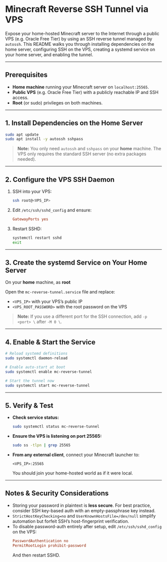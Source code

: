 # Minecraft Reverse SSH Tunnel via VPS

Expose your home-hosted Minecraft server to the Internet through a public VPS (e.g. Oracle Free Tier) by using an SSH reverse tunnel managed by `autossh`. This README walks you through installing dependencies on the home server, configuring SSH on the VPS, creating a systemd service on your home server, and enabling the tunnel.

---

## Prerequisites

- **Home machine** running your Minecraft server on `localhost:25565`.  
- **Public VPS** (e.g. Oracle Free Tier) with a publicly reachable IP and SSH access.  
- **Root** (or sudo) privileges on both machines.

---

## 1. Install Dependencies on the Home Server

```bash
sudo apt update
sudo apt install -y autossh sshpass
```

> **Note:** You only need `autossh` and `sshpass` on your **home** machine. The VPS only requires the standard SSH server (no extra packages needed).

---

## 2. Configure the VPS SSH Daemon

1. SSH into your VPS:
   ```bash
   ssh root@<VPS_IP>
   ```
2. Edit `/etc/ssh/sshd_config` and ensure:
   ```conf
   GatewayPorts yes
   ```
3. Restart SSHD:
   ```bash
   systemctl restart sshd
   exit
   ```

---

## 3. Create the systemd Service on Your Home Server

On your **home** machine, as **root**

Open the `mc-reverse-tunnel.service` file and replace:
   - `<VPS_IP>` with your VPS’s public IP  
   - `<VPS_ROOT_PASSWORD>` with the root password on the VPS  

> **Note:** If you use a different port for the SSH connection, add `-p <port> \` after `-M 0 \`.

---

## 4. Enable & Start the Service

```bash
# Reload systemd definitions
sudo systemctl daemon-reload

# Enable auto-start at boot
sudo systemctl enable mc-reverse-tunnel

# Start the tunnel now
sudo systemctl start mc-reverse-tunnel
```

---

## 5. Verify & Test

- **Check service status:**
  ```bash
  sudo systemctl status mc-reverse-tunnel
  ```
- **Ensure the VPS is listening on port 25565:**
  ```bash
  sudo ss -tlpn | grep 25565
  ```
- **From any external client**, connect your Minecraft launcher to:
  ```
  <VPS_IP>:25565
  ```
  You should join your home-hosted world as if it were local.

---

## Notes & Security Considerations

- Storing your password in plaintext is **less secure**. For best practice, consider SSH key-based auth with an empty-passphrase key instead.  
- `StrictHostKeyChecking=no` and `UserKnownHostsFile=/dev/null` simplify automation but forfeit SSH’s host-fingerprint verification.  
- To disable password-auth entirely after setup, edit `/etc/ssh/sshd_config` on the VPS:
  ```conf
  PasswordAuthentication no
  PermitRootLogin prohibit-password
  ```
  And then restart SSHD.

